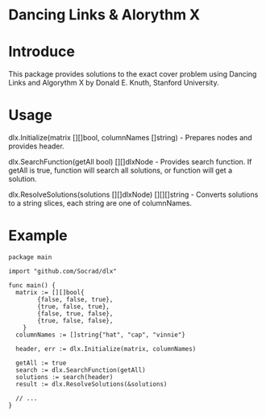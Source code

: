 Dancing Links & Alorythm X 
==================================================================

Introduce
=========
This package provides solutions to the exact cover problem using Dancing Links and Algorythm X by Donald E. Knuth, Stanford University.

Usage
=====
dlx.Initialize(matrix [][]bool, columnNames []string) - Prepares nodes and provides header.

dlx.SearchFunction(getAll bool) [][]dlxNode - Provides search function. If getAll is true, function will search all solutions, or function will get a solution. 

dlx.ResolveSolutions(solutions [][]dlxNode) [][][]string - Converts solutions to a string slices, each string are one of columnNames.

Example
=======
	package main
	
	import "github.com/Socrad/dlx"
	
	func main() {
	  matrix := [][]bool{
			{false, false, true},
			{true, false, true},
			{false, true, false},
			{true, false, false},
		}
	  columnNames := []string{"hat", "cap", "vinnie"}
	
	  header, err := dlx.Initialize(matrix, columnNames)
	  
	  getAll := true
	  search := dlx.SearchFunction(getAll)
	  solutions := search(header)
	  result := dlx.ResolveSolutions(&solutions)
	
	  // ...
	}
	


